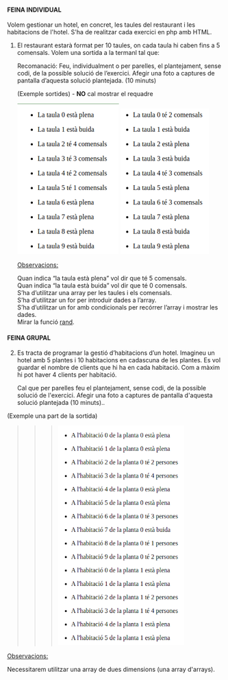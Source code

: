 #### FEINA INDIVIDUAL

Volem gestionar un hotel, en concret, les taules del restaurant i les habitacions de l'hotel. S'ha de realitzar cada exercici en php amb HTML.

1. El restaurant estarà format per 10 taules, on cada taula hi caben fins
a 5 comensals. Volem una sortida a la termanl tal que:

    Recomanació: Feu, individualment o per parelles, el plantejament, sense codi, de la possible solució de l’exercici. Afegir una foto a captures de pantalla d’aquesta solució plantejada. (10 minuts)

    (Exemple sortides) - **NO** cal mostrar el requadre

    ![image.png](img/exemple1-p1b.png) 
    ![image.png](img/exemple2-p1b.png)

    <u>Observacions:</u>

    Quan indica “la taula està plena” vol dir que té 5 comensals.   
    Quan indica “la taula està buida” vol dir que té 0 comensals.   
    S’ha d’utilitzar una array per les taules i els comensals.  
    S’ha d’utilitzar un for per introduir dades a l’array.  
    S’ha d’utilitzar un for amb condicionals per recórrer l’array i mostrar les dades.  
    Mirar la funció [rand](https://www.php.net/manual/es/function.rand.php).

#### FEINA GRUPAL

2.  Es tracta de programar la gestió d’habitacions d’un hotel. Imagineu un hotel amb 5 plantes i 10 habitacions en cadascuna de les plantes. Es vol guardar el nombre de clients que hi ha en cada habitació. Com a màxim hi pot haver 4 clients per habitació.

    Cal que per parelles feu el plantejament, sense codi, de la possible solució de l'exercici. Afegir una foto a captures de pantalla d'aquesta solució plantejada (10 minuts)..

(Exemple una part de la sortida)

>>>![image.png](img/exemple1-p2.png)

<u>Observacions:</u>

Necessitarem utilitzar una array de dues dimensions (una array d'arrays).